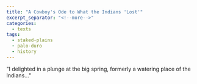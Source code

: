 ```yaml
---
title: "A Cowboy's Ode to What the Indians 'Lost'"
excerpt_separator: "<!--more-->"
categories:
  - texts
tags:
  - staked-plains
  - palo-duro
  - history
---
```

"I delighted in a plunge at the big spring, formerly a watering place of the Indians..."
